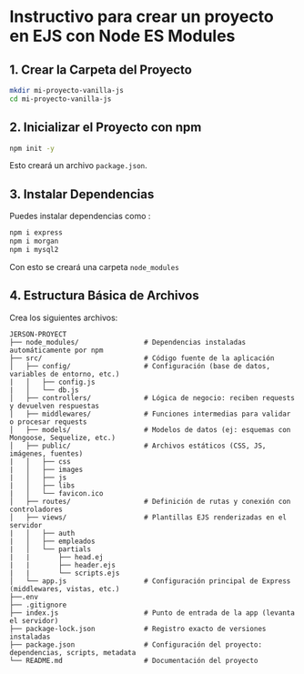 # Instructivo para crear un proyecto en EJS con Node ES Modules

## 1. Crear la Carpeta del Proyecto

```bash
mkdir mi-proyecto-vanilla-js
cd mi-proyecto-vanilla-js
```

## 2. Inicializar el Proyecto con npm

```bash
npm init -y
```

Esto creará un archivo `package.json`.

## 3. Instalar Dependencias

Puedes instalar dependencias como :

```bash
npm i express
npm i morgan
npm i mysql2
```

Con esto se creará una carpeta ``` node_modules ```

## 4. Estructura Básica de Archivos

Crea los siguientes archivos:

```
JERSON-PROYECT
├── node_modules/                # Dependencias instaladas automáticamente por npm
├── src/                         # Código fuente de la aplicación
│   ├── config/                  # Configuración (base de datos, variables de entorno, etc.)
|   │   ├── config.js
|   │   └── db.js
│   ├── controllers/             # Lógica de negocio: reciben requests y devuelven respuestas
│   ├── middlewares/             # Funciones intermedias para validar o procesar requests
│   ├── models/                  # Modelos de datos (ej: esquemas con Mongoose, Sequelize, etc.)
│   ├── public/                  # Archivos estáticos (CSS, JS, imágenes, fuentes)
|   │   ├── css
|   │   ├── images
|   │   ├── js
|   │   ├── libs
|   │   └── favicon.ico
│   ├── routes/                  # Definición de rutas y conexión con controladores
│   ├── views/                   # Plantillas EJS renderizadas en el servidor
|   │   ├── auth
|   │   ├── empleados
|   │   └── partials
|   |       ├── head.ej
|   |       ├── header.ejs
|   |       └── scripts.ejs
│   └── app.js                   # Configuración principal de Express (middlewares, vistas, etc.)
├──.env
├── .gitignore
├── index.js                     # Punto de entrada de la app (levanta el servidor)
├── package-lock.json            # Registro exacto de versiones instaladas
├── package.json                 # Configuración del proyecto: dependencias, scripts, metadata
└── README.md                    # Documentación del proyecto
```